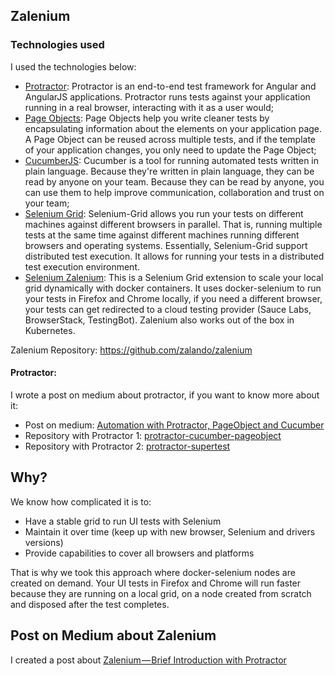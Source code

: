 ## Zalenium 

### Technologies used

I used the technologies below:

* [Protractor](https://www.protractortest.org/#/): Protractor is an end-to-end test framework for Angular and AngularJS applications. Protractor runs tests against your application running in a real browser, interacting with it as a user would;
* [Page Objects](https://www.protractortest.org/#/page-objects): Page Objects help you write cleaner tests by encapsulating information about the elements on your application page. A Page Object can be reused across multiple tests, and if the template of your application changes, you only need to update the Page Object;
* [CucumberJS](https://github.com/cucumber/cucumber-js): Cucumber is a tool for running automated tests written in plain language. Because they're written in plain language, they can be read by anyone on your team. Because they can be read by anyone, you can use them to help improve communication, collaboration and trust on your team;
* [Selenium Grid](https://www.seleniumhq.org/docs/07_selenium_grid.jsp): Selenium-Grid allows you run your tests on different machines against different browsers in parallel. That is, running multiple tests at the same time against different machines running different browsers and operating systems. Essentially, Selenium-Grid support distributed test execution. It allows for running your tests in a distributed test execution environment.
* [Selenium Zalenium](https://opensource.zalando.com/zalenium/): This is a Selenium Grid extension to scale your local grid dynamically with docker containers. It uses docker-selenium to run your tests in Firefox and Chrome locally, if you need a different browser, your tests can get redirected to a cloud testing provider (Sauce Labs, BrowserStack, TestingBot). Zalenium also works out of the box in Kubernetes.

Zalenium Repository: https://github.com/zalando/zalenium

#### Protractor:

I wrote a post on medium about protractor, if you want to know more about it:

* Post on medium: [Automation with Protractor, PageObject and Cucumber](https://medium.com/@tuliobluz/automa%C3%A7%C3%A3o-com-protractor-pageobject-e-cucumber-122537179ab7)
* Repository with Protractor 1: [protractor-cucumber-pageobject](https://github.com/tuliobluz/protractor-cucumber-pageobject)
* Repository with Protractor 2: [protractor-supertest](https://github.com/tuliobluz/protractor-supertest)

## Why?

We know how complicated it is to:

* Have a stable grid to run UI tests with Selenium
* Maintain it over time (keep up with new browser, Selenium and drivers versions)
* Provide capabilities to cover all browsers and platforms

That is why we took this approach where docker-selenium nodes are created on demand. Your UI tests in Firefox and Chrome will run faster because they are running on a local grid, on a node created from scratch and disposed after the test completes.

## Post on Medium about Zalenium

I created a post about [Zalenium — Brief Introduction with Protractor](https://medium.com/@tuliobluz/zalenium-brief-introduction-with-protractor-5d9e4f5f85cb)
